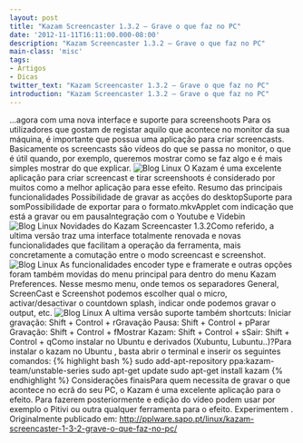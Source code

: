 ```yaml
---
layout: post
title: "Kazam Screencaster 1.3.2 – Grave o que faz no PC"
date: '2012-11-11T16:11:00.000-08:00'
description: "Kazam Screencaster 1.3.2 – Grave o que faz no PC"
main-class: 'misc'
tags:
- Artigos
- Dicas
twitter_text: "Kazam Screencaster 1.3.2 – Grave o que faz no PC"
introduction: "Kazam Screencaster 1.3.2 – Grave o que faz no PC"
---
```

…agora com uma nova interface e suporte para screenshoots
Para os utilizadores que gostam de registar aquilo que acontece no  monitor da sua máquina, é importante que possua uma aplicação para criar  screencasts. Basicamente os screencasts são vídeos do que se passa no  monitor, o que é útil quando, por exemplo, queremos mostrar como se faz  algo e é mais simples mostrar do que explicar.
![Blog Linux](http://pplware.sapo.pt/wp-content/uploads/2012/11/kazam_02_thumb.jpg "Blog Linux")
O Kazam é uma excelente aplicação para criar screencast e tirar  screenshoots é considerado por muitos como a melhor aplicação para esse  efeito.
Resumo das principais funcionalidades
Possibilidade de gravar as acções do desktopSuporte para somPossibilidade de exportar para o formato.mkvApplet com indicação que está a gravar ou em pausaIntegração com o Youtube e Videbin
![Blog Linux](http://pplware.sapo.pt/wp-content/uploads/2012/11/kazam_03_thumb.jpg "Blog Linux")
Novidades do Kazam Screencaster 1.3.2Como referido, a ultima versão traz uma interface totalmente renovada  e novas funcionalidades que facilitam a operação da ferramenta, mais  concretamente a comutação entre o modo screencast e screenshot.
![Blog Linux](http://pplware.sapo.pt/wp-content/uploads/2012/11/kazam_01_thumb.jpg "Blog Linux")
As funcionalidades encoder type e framerate e outras opções foram  também movidas do menu principal para dentro do menu Kazam Preferences.  Nesse mesmo menu, onde temos os separadores General, ScreenCast e  Screenshot podemos escolher qual o micro, activar/desactivar o countdown  splash, indicar onde podemos gravar o output, etc.
![Blog Linux](http://pplware.sapo.pt/wp-content/uploads/2012/11/kazam_04_thumb.jpg "Blog Linux")
A ultima versão suporte também shortcuts:
Iniciar gravação: Shift + Control + rGravação Pausa: Shift + Control + pParar Gravação: Shift + Control + fMostrar Kazam: Shift + Control + sSair: Shift + Control + qComo instalar no Ubuntu e derivados (Xubuntu, Lubuntu..)?Para instalar o kazam no Ubuntu , basta abrir o terminal e inserir os seguintes comandos:
{% highlight bash %}
sudo add-apt-repository ppa:kazam-team/unstable-series 
sudo apt-get update 
sudo apt-get install kazam
{% endhighlight %}
Considerações finaisPara quem necessita de gravar o que acontece no ecrã do seu PC, o  Kazam é uma excelente aplicação para o efeito. Para fazerem  posteriormente e edição do vídeo podem usar por exemplo o Pitivi ou  outra qualquer ferramenta para o efeito. Experimentem .
Originalmente publicado em:
http://pplware.sapo.pt/linux/kazam-screencaster-1-3-2-grave-o-que-faz-no-pc/
